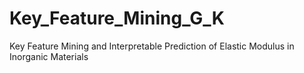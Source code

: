 # Key_Feature_Mining_G_K
Key Feature Mining and Interpretable Prediction of Elastic Modulus in Inorganic Materials
